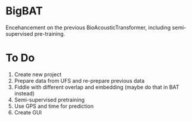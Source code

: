 # BigBAT
Encehancement on the previous BioAcousticTransformer, including semi-supervised pre-training.

# To Do
1. Create new project
2. Prepare data from UFS and re-prepare previous data
3. Fiddle with different overlap and embedding (maybe do that in BAT instead)
4. Semi-supervised pretraining
5. Use GPS and time for prediction
6. Create GUI
